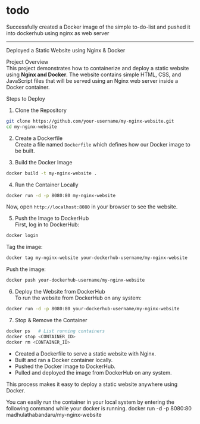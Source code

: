 # todo
Successfully created a Docker image of the simple to-do-list and pushed it into dockerhub using nginx as web server  

---

Deployed a Static Website using Nginx & Docker  

Project Overview  
This project demonstrates how to containerize and deploy a static website using **Nginx and Docker**. The website contains simple HTML, CSS, and JavaScript files that will be served using an Nginx web server inside a Docker container.  

Steps to Deploy  

1. Clone the Repository  
```sh
git clone https://github.com/your-username/my-nginx-website.git
cd my-nginx-website
```

2. Create a Dockerfile  
Create a file named `Dockerfile` which defines how our Docker image to be built.

3. Build the Docker Image  
```sh
docker build -t my-nginx-website .
```

4. Run the Container Locally  
```sh
docker run -d -p 8080:80 my-nginx-website
```
Now, open `http://localhost:8080` in your browser to see the website.  

5. Push the Image to DockerHub  
First, log in to DockerHub:  
```sh
docker login
```
Tag the image:  
```sh
docker tag my-nginx-website your-dockerhub-username/my-nginx-website
```
Push the image:  
```sh
docker push your-dockerhub-username/my-nginx-website
```

6. Deploy the Website from DockerHub  
To run the website from DockerHub on any system:  
```sh
docker run -d -p 8080:80 your-dockerhub-username/my-nginx-website
```

7. Stop & Remove the Container  
```sh
docker ps   # List running containers  
docker stop <CONTAINER_ID>  
docker rm <CONTAINER_ID>  
```
 
- Created a Dockerfile to serve a static website with Nginx.  
- Built and ran a Docker container locally.  
- Pushed the Docker image to DockerHub.  
- Pulled and deployed the image from DockerHub on any system.  

This process makes it easy to deploy a static website anywhere using Docker.

You can easily run the container in your local system by entering the following command while your docker is running.
docker run -d -p 8080:80 madhulathabandaru/my-nginx-website
